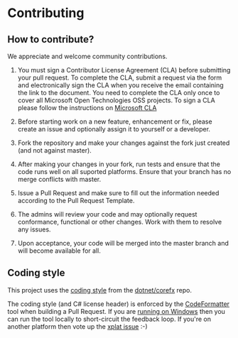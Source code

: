 # Contributing

## How to contribute?

We appreciate and welcome community contributions.

1. You must sign a Contributor License Agreement (CLA) before submitting your pull request. To complete the CLA, submit a request via the form and electronically sign the CLA when you receive the email containing the link to the document. You need to complete the CLA only once to cover all Microsoft Open Technologies OSS projects. To sign a CLA please follow the instructions on [Microsoft CLA](https://cla.microsoft.com/)

1. Before starting work on a new feature, enhancement or fix, please create an issue and optionally assign it to yourself or a developer.
2. Fork the repository and make your changes against the fork just created (and not against master).
3. After making your changes in your fork, run tests and ensure that the code runs well on all suported platforms. Ensure that your branch has no merge conflicts with master.
5. Issue a Pull Request and make sure to fill out the information needed according to the Pull Request Template.
6. The admins will review your code and may optionally request conformance, functional or other changes. Work with them to resolve any issues.
7. Upon acceptance, your code will be merged into the master branch and will become available for all.

## Coding style
This project uses the [coding style](https://github.com/dotnet/corefx/blob/master/Documentation/coding-guidelines/coding-style.md) from the [dotnet/corefx](https://github.com/dotnet/corefx) repo.

The coding style (and C# license header) is enforced by the [CodeFormatter](https://github.com/dotnet/codeformatter) tool when building a Pull Request. If you are [running on Windows](https://github.com/dotnet/codeformatter/issues/106) then you can run the tool locally to short-circuit the feedback loop. If you're on another platform then vote up the [xplat issue](https://github.com/dotnet/codeformatter/issues/106) :-)
 
